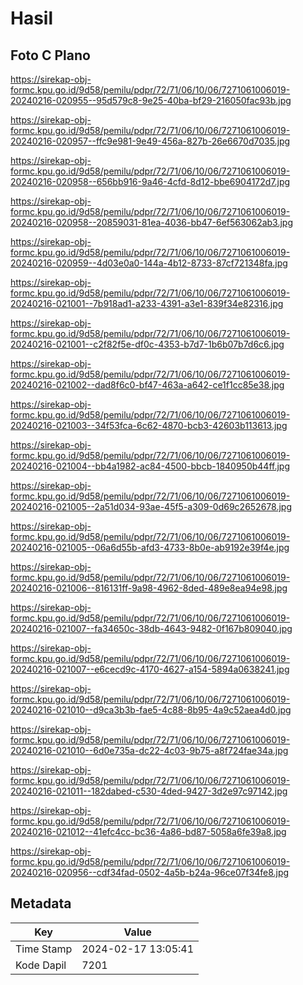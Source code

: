 # Hasil

## Foto C Plano

https://sirekap-obj-formc.kpu.go.id/9d58/pemilu/pdpr/72/71/06/10/06/7271061006019-20240216-020955--95d579c8-9e25-40ba-bf29-216050fac93b.jpg

https://sirekap-obj-formc.kpu.go.id/9d58/pemilu/pdpr/72/71/06/10/06/7271061006019-20240216-020957--ffc9e981-9e49-456a-827b-26e6670d7035.jpg

https://sirekap-obj-formc.kpu.go.id/9d58/pemilu/pdpr/72/71/06/10/06/7271061006019-20240216-020958--656bb916-9a46-4cfd-8d12-bbe6904172d7.jpg

https://sirekap-obj-formc.kpu.go.id/9d58/pemilu/pdpr/72/71/06/10/06/7271061006019-20240216-020958--20859031-81ea-4036-bb47-6ef563062ab3.jpg

https://sirekap-obj-formc.kpu.go.id/9d58/pemilu/pdpr/72/71/06/10/06/7271061006019-20240216-020959--4d03e0a0-144a-4b12-8733-87cf721348fa.jpg

https://sirekap-obj-formc.kpu.go.id/9d58/pemilu/pdpr/72/71/06/10/06/7271061006019-20240216-021001--7b918ad1-a233-4391-a3e1-839f34e82316.jpg

https://sirekap-obj-formc.kpu.go.id/9d58/pemilu/pdpr/72/71/06/10/06/7271061006019-20240216-021001--c2f82f5e-df0c-4353-b7d7-1b6b07b7d6c6.jpg

https://sirekap-obj-formc.kpu.go.id/9d58/pemilu/pdpr/72/71/06/10/06/7271061006019-20240216-021002--dad8f6c0-bf47-463a-a642-ce1f1cc85e38.jpg

https://sirekap-obj-formc.kpu.go.id/9d58/pemilu/pdpr/72/71/06/10/06/7271061006019-20240216-021003--34f53fca-6c62-4870-bcb3-42603b113613.jpg

https://sirekap-obj-formc.kpu.go.id/9d58/pemilu/pdpr/72/71/06/10/06/7271061006019-20240216-021004--bb4a1982-ac84-4500-bbcb-1840950b44ff.jpg

https://sirekap-obj-formc.kpu.go.id/9d58/pemilu/pdpr/72/71/06/10/06/7271061006019-20240216-021005--2a51d034-93ae-45f5-a309-0d69c2652678.jpg

https://sirekap-obj-formc.kpu.go.id/9d58/pemilu/pdpr/72/71/06/10/06/7271061006019-20240216-021005--06a6d55b-afd3-4733-8b0e-ab9192e39f4e.jpg

https://sirekap-obj-formc.kpu.go.id/9d58/pemilu/pdpr/72/71/06/10/06/7271061006019-20240216-021006--816131ff-9a98-4962-8ded-489e8ea94e98.jpg

https://sirekap-obj-formc.kpu.go.id/9d58/pemilu/pdpr/72/71/06/10/06/7271061006019-20240216-021007--fa34650c-38db-4643-9482-0f167b809040.jpg

https://sirekap-obj-formc.kpu.go.id/9d58/pemilu/pdpr/72/71/06/10/06/7271061006019-20240216-021007--e6cecd9c-4170-4627-a154-5894a0638241.jpg

https://sirekap-obj-formc.kpu.go.id/9d58/pemilu/pdpr/72/71/06/10/06/7271061006019-20240216-021010--d9ca3b3b-fae5-4c88-8b95-4a9c52aea4d0.jpg

https://sirekap-obj-formc.kpu.go.id/9d58/pemilu/pdpr/72/71/06/10/06/7271061006019-20240216-021010--6d0e735a-dc22-4c03-9b75-a8f724fae34a.jpg

https://sirekap-obj-formc.kpu.go.id/9d58/pemilu/pdpr/72/71/06/10/06/7271061006019-20240216-021011--182dabed-c530-4ded-9427-3d2e97c97142.jpg

https://sirekap-obj-formc.kpu.go.id/9d58/pemilu/pdpr/72/71/06/10/06/7271061006019-20240216-021012--41efc4cc-bc36-4a86-bd87-5058a6fe39a8.jpg

https://sirekap-obj-formc.kpu.go.id/9d58/pemilu/pdpr/72/71/06/10/06/7271061006019-20240216-020956--cdf34fad-0502-4a5b-b24a-96ce07f34fe8.jpg


## Metadata

| Key        | Value               |
| ---------- | ------------------- |
| Time Stamp | 2024-02-17 13:05:41 |
| Kode Dapil | 7201                |



